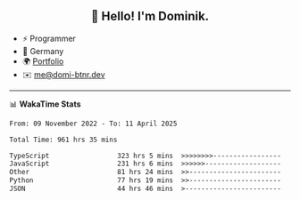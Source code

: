 <h2 align="center">👋 Hello! I'm Dominik.</h2>

- ⚡ Programmer
- 📍 Germany
- 🌍 [Portfolio](https://domi-btnr.dev)
- ✉️ [me@domi-btnr.dev](mailto://me@domi-btnr.dev)

---
📊 **WakaTime Stats**
<!--START_SECTION:waka-->

```txt
From: 09 November 2022 - To: 11 April 2025

Total Time: 961 hrs 35 mins

TypeScript                 323 hrs 5 mins  >>>>>>>>-----------------   33.60 %
JavaScript                 231 hrs 6 mins  >>>>>>-------------------   24.03 %
Other                      81 hrs 24 mins  >>-----------------------   08.47 %
Python                     77 hrs 19 mins  >>-----------------------   08.04 %
JSON                       44 hrs 46 mins  >------------------------   04.66 %
```

<!--END_SECTION:waka-->
